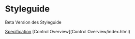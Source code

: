 # Styleguide
Beta Version des Styleguide

[Specification](Specification/index.html)
[Control Overview](Control Overview/index.html)
